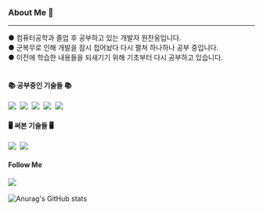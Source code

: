 <!--
**cksdnd7893/cksdnd7893** is a ✨ _special_ ✨ repository because its `README.md` (this file) appears on your GitHub profile.

Here are some ideas to get you started:

- 🔭 I’m currently working on ...
- 🌱 I’m currently learning ...
- 👯 I’m looking to collaborate on ...
- 🤔 I’m looking for help with ...
- 💬 Ask me about ...
- 📫 How to reach me: ...
- 😄 Pronouns: ...
- ⚡ Fun fact: ...
-->

### About Me 👋
---
  ● 컴퓨터공학과 졸업 후 공부하고 있는 개발자 원찬웅입니다.  
  ● 군복무로 인해 개발을 잠시 접어놨다 다시 펼쳐 하나하나 공부 중입니다.  
  ● 이전에 학습한 내용들을 되새기기 위해 기초부터 다시 공부하고 있습니다.
<br><br>

#### 📚 공부중인 기술들 📚
<p>
  <!-- <img src="https://img.shields.io/badge/언어-색상?style=flat-square&logo=simpleicons에서 로고 이름&logoColor=white"/> -->
  <img src="https://img.shields.io/badge/Java-007396?style=flat-square&logo=Java&logoColor=white"/></a>&nbsp
  <img src="https://img.shields.io/badge/Python-3766AB?style=flat-square&logo=Python&logoColor=white"/></a>&nbsp 
  <img src="https://img.shields.io/badge/C-ffb13b?style=flat-square&logo=C&logoColor=white"/></a>&nbsp 
  <img src="https://img.shields.io/badge/Mysql-E6B91E?style=flat-square&logo=MySql&logoColor=white"/></a>&nbsp
  <img src="https://img.shields.io/badge/Git-F05032?style=flat-square&logo=Git&logoColor=white"/></a>&nbsp
</p>

#### 🖥 써본 기술들 🖥
<p>
  <img src="https://img.shields.io/badge/HTML-E34F26?style=flat-square&logo=HTML5&logoColor=white"/></a>&nbsp
  <img src="https://img.shields.io/badge/CSS-1572B6?style=flat-square&logo=CSS3&logoColor=white"/></a>&nbsp
</p>

#### Follow Me
<p>
  <a href="https://www.instagram.com/__chanung/"><img src="https://img.shields.io/badge/Instagram-E4405F?style=flat-square&logo=Instagram&logoColor=white"/></a>&nbsp
</p>



![Anurag's GitHub stats](https://github-readme-stats.vercel.app/api?username=cksdnd7893&show_icons=true&theme=dark)
